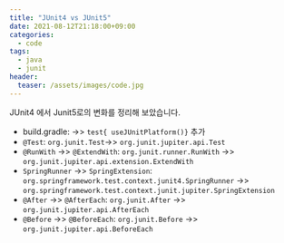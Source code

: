 ```yaml
---
title: "JUnit4 vs JUnit5"
date: 2021-08-12T21:18:00+09:00
categories:
  - code
tags:
  - java
  - junit
header:
  teaser: /assets/images/code.jpg
---
```


JUnit4 에서 Junit5로의 변화를 정리해 보았습니다.
* build.gradle: ->> `test{ useJUnitPlatform()}` 추가
* `@Test`: `org.junit.Test`->> `org.junit.jupiter.api.Test`
* `@RunWith` ->> `@ExtendWith`: `org.junit.runner.RunWith` ->> `org.junit.jupiter.api.extension.ExtendWith`
* `SpringRunner` ->> `SpringExtension`: `org.springframework.test.context.junit4.SpringRunner` ->> `org.springframework.test.context.junit.jupiter.SpringExtension`
* `@After` ->> `@AfterEach`: `org.junit.After` ->> `org.junit.jupiter.api.AfterEach`
* `@Before` ->> `@BeforeEach`: `org.junit.Before` ->> `org.junit.jupiter.api.BeforeEach`